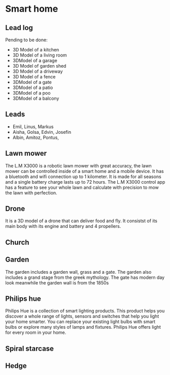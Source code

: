 
# Smart home



## Lead log
Pending to be done:
+  3D Model of a kitchen
+  3D Model of a living room
+  3DModel of a garage
+  3D Model of garden shed
+  3D Model of a driveway
+  3D Model of a fence
+  3DModel of a gate
+  3DModel of a patio
+  3DModel of a poo
+  3DModel of a balcony

## Leads
+ Emil, Linus, Markus
+ Aisha, Golsa, Edvin, Josefin
+ Albin, Amitoz, Pontus, 
## Lawn mower
The L.M X3000 is a robotic lawn mower with great accuracy, the lawn mower can be controlled inside of a smart home and a mobile device. It has a bluetooth and wifi connection up to 1 kilometer. It is made for all seasons and a single battery charge lasts up to 72 hours. The L.M X3000 control app has a feature to see your whole lawn and calculate with precision to mow the lawn with perfection.
## Drone
It is a 3D model of a drone that can deliver food and fly. It consistst of its main body with its engine and battery and 4 propellers. 
## Church
## Garden
The garden includes a garden wall, grass and a gate. The garden also includes a grand stage from the greek mythology. The gate has modern day look meanwhile the garden wall is from the 1850s
## Philips hue
Philips Hue is a collection of smart lighting products. This product helps you discover a whole range of lights, sensors and switches that help you light your home smarter. You can replace your existing light bulbs with smart bulbs or explore many styles of lamps and fixtures. Philips Hue offers light for every room in your home.
## Spiral starcase
## Hedge


